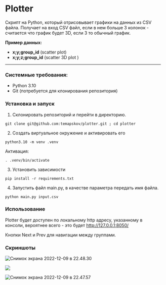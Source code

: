 # Plotter

Скрипт на Python, который отрисовывает графики на данных из CSV файла.
Получает на вход CSV файл, если в нем больше 3 колонок - считается что график будет 3D, если 3 то обычный график.

**Пример данных:**

- **x;y;group_id** (scatter plot)
- **x;y;z;group_id** (scatter 3D plot )

___

### Системные требования:

- Python 3.10 
- Git (потребуется для клонирования репозитория)

### Установка и запуск

1. Склонировать репозиторий и перейти в директорию.

```
git clone git@github.com:temapskov/plotter.git ; cd plotter
```

2. Создать виртуальное окружение и активировать его

```
python3.10 -m venv .venv
```
Активация:
```
. .venv/bin/activate
```

3. Установить зависимости

```
pip install -r requirements.txt
```

4. Запустить файл main.py, в качестве параметра передать имя файла.
```
python main.py input.csv
```

### Использование
Plotter будет доступен по локальному http адресу, указанному в консоли, вероятнее всего - это будет http://127.0.0.1:8050/

Кнопки Next и Prev для навигации между группами.

### Скриншоты

![Снимок экрана 2022-12-09 в 22.48.30](https://downloader.disk.yandex.ru/preview/228fd9296904ecb7afcff2fc50e984c52f6c29c60c6bf27e4d78bf9e9758bd64/6393cbcf/Jde04pTzavkgJ1XLLYpcuv4CzPJasEsmHjiD3cuMl45c9RI4XurXbWGGqm2qe-cNvcHWaScSgTi8uXMtC9tyzQ%3D%3D?uid=0&filename=%D0%A1%D0%BD%D0%B8%D0%BC%D0%BE%D0%BA%20%D1%8D%D0%BA%D1%80%D0%B0%D0%BD%D0%B0%202022-12-09%20%D0%B2%2022.48.30.png&disposition=inline&hash=&limit=0&content_type=image%2Fpng&owner_uid=0&tknv=v2&size=2880x1414)

![](https://4.downloader.disk.yandex.ru/preview/497140d98bc2c7cd9696758bf32468f92c60b3486111934fdf983735529ad6f6/inf/Nie0Ed24Ddye7St5USv5BP4CzPJasEsmHjiD3cuMl45yEB4STOIqYFbWx5zakYF-gU4ewY0xfW3sGOfZzjgc1A%3D%3D?uid=116051647&filename=%D0%A1%D0%BD%D0%B8%D0%BC%D0%BE%D0%BA%20%D1%8D%D0%BA%D1%80%D0%B0%D0%BD%D0%B0%202022-12-09%20%D0%B2%2022.47.57.png&disposition=inline&hash=&limit=0&content_type=image%2Fpng&owner_uid=116051647&tknv=v2&size=2880x1414)

![Снимок экрана 2022-12-09 в 22.47.57](https://downloader.disk.yandex.ru/preview/4037104867c23c1a60bf0bbb237c985abc49c32c5f4b8560502adb7a944b9451/6393cc53/Nie0Ed24Ddye7St5USv5BP4CzPJasEsmHjiD3cuMl45yEB4STOIqYFbWx5zakYF-gU4ewY0xfW3sGOfZzjgc1A%3D%3D?uid=0&filename=%D0%A1%D0%BD%D0%B8%D0%BC%D0%BE%D0%BA%20%D1%8D%D0%BA%D1%80%D0%B0%D0%BD%D0%B0%202022-12-09%20%D0%B2%2022.47.57.png&disposition=inline&hash=&limit=0&content_type=image%2Fpng&owner_uid=0&tknv=v2&size=2880x1414)

